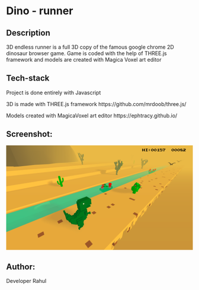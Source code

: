 # Dino - runner

## Description

<p> 3D endless runner is a full 3D copy of the famous google chrome 2D dinosaur browser game. Game is coded with the help of THREE.js framework and models are created with Magica Voxel art editor</p>

## Tech-stack

<p> Project is done entirely with Javascript </p>
<p> 3D is made with THREE.js framework https://github.com/mrdoob/three.js/ </p>
<p> Models created with MagicaVoxel art editor https://ephtracy.github.io/ </p>


## Screenshot:

![Image of TREX GAME](./trex.png)

## Author:

Developer Rahul
